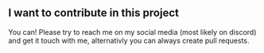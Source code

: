 ## I want to contribute in this project
You can! Please try to reach me on my social media (most likely on discord) and get it touch with me, alternativly you can always create pull requests.
